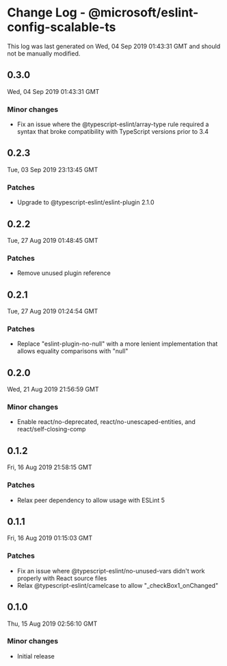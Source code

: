 # Change Log - @microsoft/eslint-config-scalable-ts

This log was last generated on Wed, 04 Sep 2019 01:43:31 GMT and should not be manually modified.

## 0.3.0
Wed, 04 Sep 2019 01:43:31 GMT

### Minor changes

- Fix an issue where the @typescript-eslint/array-type rule required a syntax that broke compatibility with TypeScript versions prior to 3.4

## 0.2.3
Tue, 03 Sep 2019 23:13:45 GMT

### Patches

- Upgrade to @typescript-eslint/eslint-plugin 2.1.0

## 0.2.2
Tue, 27 Aug 2019 01:48:45 GMT

### Patches

- Remove unused plugin reference

## 0.2.1
Tue, 27 Aug 2019 01:24:54 GMT

### Patches

- Replace "eslint-plugin-no-null" with a more lenient implementation that allows equality comparisons with "null"

## 0.2.0
Wed, 21 Aug 2019 21:56:59 GMT

### Minor changes

- Enable react/no-deprecated, react/no-unescaped-entities, and react/self-closing-comp

## 0.1.2
Fri, 16 Aug 2019 21:58:15 GMT

### Patches

- Relax peer dependency to allow usage with ESLint 5

## 0.1.1
Fri, 16 Aug 2019 01:15:03 GMT

### Patches

- Fix an issue where @typescript-eslint/no-unused-vars didn't work properly with React source files
- Relax @typescript-eslint/camelcase to allow "_checkBox1_onChanged"

## 0.1.0
Thu, 15 Aug 2019 02:56:10 GMT

### Minor changes

- Initial release

